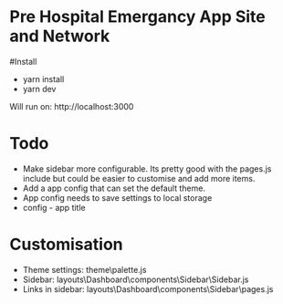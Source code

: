 # Pre Hospital Emergancy App Site and Network

#Install

- yarn install
- yarn dev

Will run on:
http://localhost:3000

# Todo

- Make sidebar more configurable. Its pretty good with the pages.js include but could be easier to customise and add more items.
- Add a app config that can set the default theme.
- App config needs to save settings to local storage
- config - app title

# Customisation

- Theme settings: theme\palette.js
- Sidebar: layouts\Dashboard\components\Sidebar\Sidebar.js
- Links in sidebar: layouts\Dashboard\components\Sidebar\pages.js
